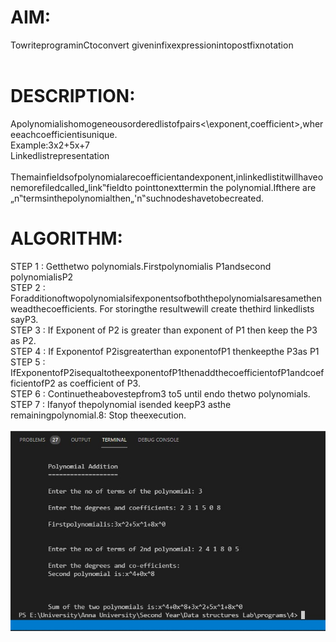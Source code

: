 # AIM:<br>
TowriteprograminCtoconvert giveninfixexpressionintopostfixnotation<br>
<br>
# DESCRIPTION:<br>
Apolynomialishomogeneousorderedlistofpairs<\exponent,coefficient>,whereeachcoefficientisunique.<br>
Example:3x2+5x+7<br>
Linkedlistrepresentation<br>
<br>
Themainfieldsofpolynomialarecoefficientandexponent,inlinkedlistitwillhaveonemorefiledcalled„link‟fieldto pointtonexttermin the polynomial.Ifthere are<br>
„n‟termsinthepolynomialthen„'n‟suchnodeshavetobecreated.<br>
# ALGORITHM:	<br>
STEP 1 : Getthetwo polynomials.Firstpolynomialis P1andsecond polynomialisP2<br>
STEP 2 : Foradditionoftwopolynomialsifexponentsofboththepolynomialsaresamethenweadthecoefficients. For storingthe resultwewill create thethird linkedlists sayP3.<br>
STEP 3 : If Exponent of P2 is greater than exponent of P1 then keep the P3 as P2.<br>
STEP 4 : If Exponentof P2isgreaterthan exponentofP1 thenkeepthe P3as P1<br>
STEP 5 : IfExponentofP2isequaltotheexponentofP1thenaddthecoefficientofP1andcoefficientofP2 as coefficient of P3.<br>
STEP 6 : Continuetheabovestepfrom3 to5 until endo thetwo polynomials.<br>
STEP 7 : Ifanyof thepolynomial isended keepP3 asthe remainingpolynomial.8: Stop theexecution.<br>
<br>![alt text](https://github.com/DominicwalterLOF/DataStructure/blob/main/4/4_A/output_A.jpg?raw=true)
